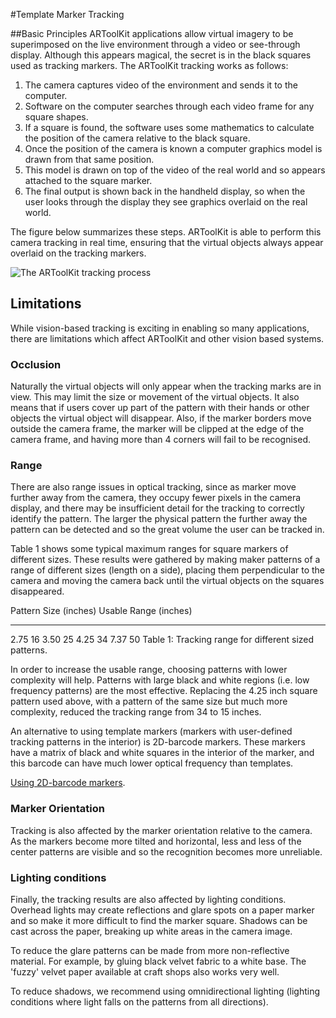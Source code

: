 #Template Marker Tracking

##Basic Principles
ARToolKit applications allow virtual imagery to be superimposed on the live environment through a video or see-through display. Although this appears magical, the secret is in the black squares used as tracking markers. The ARToolKit tracking works as follows:

1.  The camera captures video of the environment and sends it to the computer.
2.  Software on the computer searches through each video frame for any square shapes.
3.  If a square is found, the software uses some mathematics to calculate the position of the camera relative to the black square.
4.  Once the position of the camera is known a computer graphics model is drawn from that same position.
5.  This model is drawn on top of the video of the real world and so appears attached to the square marker.
6.  The final output is shown back in the handheld display, so when the user looks through the display they see graphics overlaid on the real world.

The figure below summarizes these steps. ARToolKit is able to perform this camera tracking in real time, ensuring that the virtual objects always appear overlaid on the tracking markers.

![The ARToolKit tracking process][diagram]

## Limitations
While vision-based tracking is exciting in enabling so many applications, there are limitations which affect ARToolKit and other vision based systems.

### Occlusion
Naturally the virtual objects will only appear when the tracking marks are in view. This may limit the size or movement of the virtual objects. It also means that if users cover up part of the pattern with their hands or other objects the virtual object will disappear. Also, if the marker borders move outside the camera frame, the marker will be clipped at the edge of the camera frame, and having more than 4 corners will fail to be recognised.

### Range
There are also range issues in optical tracking, since as marker move further away from the camera, they occupy fewer pixels in the camera display, and there may be insufficient detail for the tracking to correctly identify the pattern. The larger the physical pattern the further away the pattern can be detected and so the great volume the user can be tracked in.

Table 1 shows some typical maximum ranges for square markers of different sizes. These results were gathered by making maker patterns of a range of different sizes (length on a side), placing them perpendicular to the camera and moving the camera back until the virtual objects on the squares disappeared.

Pattern Size (inches)   Usable Range (inches)
----------------------- -----------------------
2.75                    16
3.50                    25
4.25                    34
7.37                    50
Table 1: Tracking range for different sized patterns.

In order to increase the usable range, choosing patterns with lower complexity will help. Patterns with large black and white regions (i.e. low frequency patterns) are the most effective. Replacing the 4.25 inch square pattern used above, with a pattern of the same size but much more complexity, reduced the tracking range from 34 to 15 inches.

An alternative to using template markers (markers with user-defined tracking patterns in the interior) is 2D-barcode markers. These markers have a matrix of black and white squares in the interior of the marker, and this barcode can have much lower optical frequency than templates.

[Using 2D-barcode markers][1].

### Marker Orientation
Tracking is also affected by the marker orientation relative to the camera. As the markers become more tilted and horizontal, less and less of the center patterns are visible and so the recognition becomes more unreliable.

### Lighting conditions
Finally, the tracking results are also affected by lighting conditions. Overhead lights may create reflections and glare spots on a paper marker and so make it more difficult to find the marker square. Shadows can be cast across the paper, breaking up white areas in the camera image.

To reduce the glare patterns can be made from more non-reflective material. For example, by gluing black velvet fabric to a white base. The 'fuzzy' velvet paper available at craft shops also works very well.

To reduce shadows, we recommend using omnidirectional lighting (lighting conditions where light falls on the patterns from all directions).

[diagram]: /Diagram.jpg
[1]: /Using_2D-barcode_markers